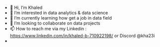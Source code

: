 - 👋 Hi, I’m Khaled
- 👀 I’m interested in data analytics & data science
- 🌱 I’m currently learning how get a job in data field
- 💞️ I’m looking to collaborate on data projects 
- 📫 How to reach me via my Linkedin : https://www.linkedin.com/in/khaled-b-710922198/ or Discord @kha23i
- 

<!---
Kha23i/Kha23i is a ✨ special ✨ repository because its `README.md` (this file) appears on your GitHub profile.
You can click the Preview link to take a look at your changes.
--->
